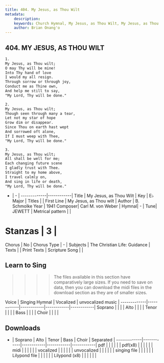 ```yaml
---
title: 404. My Jesus, as Thou Wilt
metadata:
    description: 
    keywords: Church Hymnal, My Jesus, as Thou Wilt, My Jesus, as Thou wilt, 
    author: Brian Onang'o
---
```



## 404. MY JESUS, AS THOU WILT

```txt
1.
My Jesus, as Thou wilt; 
O may Thy will be mine! 
Into Thy hand of love 
I would my all resign. 
Through sorrow or through joy, 
Conduct me as Thine own, 
And help me still to say, 
"My Lord, Thy will be done." 

2.
My Jesus, as Thou wilt; 
Though seen through many a tear, 
Let not my star of hope 
Grow dim or disappear. 
Since Thou on earth hast wept 
And sorrowed oft alone, 
If I must weep with Thee, 
"My Lord, Thy will be done." 

3.
My Jesus, as Thou wilt; 
All shall be well for me; 
Each changing future scene 
I gladly trust with Thee. 
Straight to my home above, 
I travel calmly on, 
And sing in life or death, 
"My Lord, Thy will be done."
```

- |   -  |
-------------|------------|
Title | My Jesus, as Thou Wilt |
Key | E♭ Major |
Titles |  |
First Line | My Jesus, as Thou wilt |
Author | B. Schmolke
Year | 1941
Composer| Carl M. von Weber |
Hymnal|  - |
Tune| JEWETT |
Metrical pattern | |
# Stanzas | 3 |
Chorus | No |
Chorus Type | - |
Subjects | The Christian Life: Guidance |
Texts |  |
Print Texts | 
Scripture Song |  |
  
## Learn to Sing

>>>> The files available in this section have comparatively large sizes. If you need to save on data, then you can download the midi files in the download section as they are of smaller sizes.

Voice |  Singing Hymnal | Vocalized | unvocalized music |
-------------|------------|------------|------------|------------|
Soprano | | | |
Alto | | | |
Tenor | | | |
Bass | | | |
Choir | | | |

## Downloads

- |  Soprano | Alto | Tenor | Bass | Choir | Separated |
-------------|------------|------------|------------|------------|
pdf | | | | | |
pdf(x8) | | | | | |
midi | | | | | |
vocalized | | | | | |
unvocalized | | | | | |
singing file | | | | | |
Lilypond file | | | | | |
Lilypond (x8) | | | | | |
  